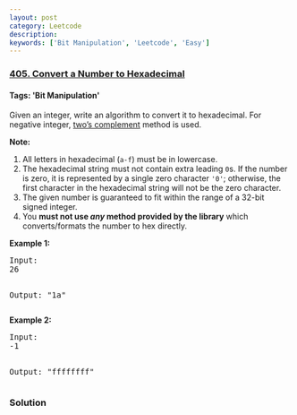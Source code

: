 ```yaml
---
layout: post
category: Leetcode
description: 
keywords: ['Bit Manipulation', 'Leetcode', 'Easy']
---
```

### [405. Convert a Number to Hexadecimal](https://leetcode.com/problems/convert-a-number-to-hexadecimal)

#### Tags: 'Bit Manipulation'

<div class="content__u3I1 question-content__JfgR"><div><p>
Given an integer, write an algorithm to convert it to hexadecimal. For negative integer, <a href="https://en.wikipedia.org/wiki/Two%27s_complement" target="_blank">two’s complement</a> method is used.
</p>
<p><b>Note:</b>
</p><ol>
<li>All letters in hexadecimal (<code>a-f</code>) must be in lowercase.</li>
<li>The hexadecimal string must not contain extra leading <code>0</code>s. If the number is zero, it is represented by a single zero character <code>'0'</code>; otherwise, the first character in the hexadecimal string will not be the zero character.</li>
<li>The given number is guaranteed to fit within the range of a 32-bit signed integer.</li>
<li>You <b>must not use <i>any</i> method provided by the library</b> which converts/formats the number to hex directly.</li>
</ol>
<p></p>
<p><b>Example 1:</b>
</p><pre>Input:
26

Output:
"1a"
</pre>
<p></p>
<p><b>Example 2:</b>
</p><pre>Input:
-1

Output:
"ffffffff"
</pre>
<p></p></div></div>

### Solution
